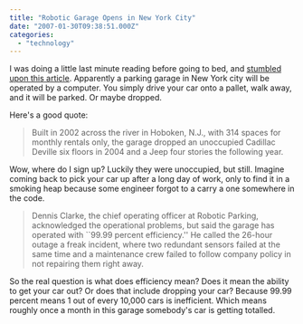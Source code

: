 ```yaml
---
title: "Robotic Garage Opens in New York City"
date: "2007-01-30T09:38:51.000Z"
categories: 
  - "technology"
---
```


I was doing a little last minute reading before going to bed, and [stumbled upon this article](http://www.kansascity.com/mld/kansascity/business/technology/16574270.htm). Apparently a parking garage in New York city will be operated by a computer. You simply drive your car onto a pallet, walk away, and it will be parked. Or maybe dropped.

Here's a good quote:

> Built in 2002 across the river in Hoboken, N.J., with 314 spaces for monthly rentals only, the garage dropped an unoccupied Cadillac Deville six floors in 2004 and a Jeep four stories the following year.

Wow, where do I sign up? Luckily they were unoccupied, but still. Imagine coming back to pick your car up after a long day of work, only to find it in a smoking heap because some engineer forgot to a carry a one somewhere in the code.

> Dennis Clarke, the chief operating officer at Robotic Parking, acknowledged the operational problems, but said the garage has operated with \`\`99.99 percent efficiency.'' He called the 26-hour outage a freak incident, where two redundant sensors failed at the same time and a maintenance crew failed to follow company policy in not repairing them right away.

So the real question is what does efficiency mean? Does it mean the ability to get your car out? Or does that include dropping your car? Because 99.99 percent means 1 out of every 10,000 cars is inefficient. Which means roughly once a month in this garage somebody's car is getting totalled.
